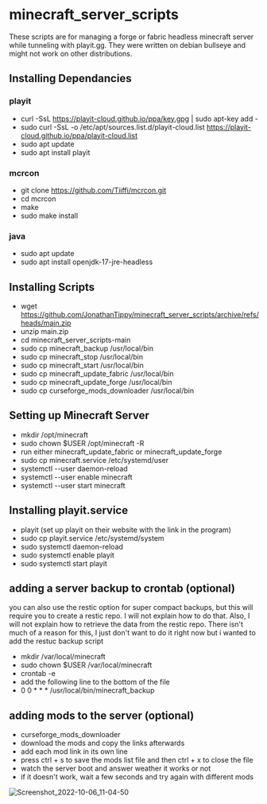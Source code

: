 # minecraft_server_scripts
These scripts are for managing a forge or fabric headless minecraft server while tunneling with playit.gg. They were written on debian bullseye and might not work on other distributions.
## Installing Dependancies
### playit
- curl -SsL https://playit-cloud.github.io/ppa/key.gpg | sudo apt-key add -
- sudo curl -SsL -o /etc/apt/sources.list.d/playit-cloud.list https://playit-cloud.github.io/ppa/playit-cloud.list
- sudo apt update
- sudo apt install playit
### mcrcon
- git clone https://github.com/Tiiffi/mcrcon.git
- cd mcrcon
- make
- sudo make install
### java
- sudo apt update
- sudo apt install openjdk-17-jre-headless
## Installing Scripts
- wget https://github.com/JonathanTippy/minecraft_server_scripts/archive/refs/heads/main.zip
- unzip main.zip
- cd minecraft_server_scripts-main
- sudo cp minecraft_backup /usr/local/bin
- sudo cp minecraft_stop /usr/local/bin
- sudo cp minecraft_start /usr/local/bin
- sudo cp minecraft_update_fabric /usr/local/bin
- sudo cp minecraft_update_forge /usr/local/bin
- sudo cp curseforge_mods_downloader /usr/local/bin
## Setting up Minecraft Server
- mkdir /opt/minecraft
- sudo chown $USER /opt/minecraft -R
- run either minecraft_update_fabric or minecraft_update_forge
- sudo cp minecraft.service /etc/systemd/user
- systemctl --user daemon-reload
- systemctl --user enable minecraft
- systemctl --user start minecraft
## Installing playit.service
- playit (set up playit on their website with the link in the program)
- sudo cp playit.service /etc/systemd/system
- sudo systemctl daemon-reload
- sudo systemctl enable playit
- sudo systemctl start playit
## adding a server backup to crontab (optional)
  you can also use the restic option for super compact backups, 
  but this will require you to create a restic repo. 
  I will not explain how to do that. Also, I will not explain how
  to retrieve the data from the restic repo. There isn't much of a
  reason for this, I just don't want to do it right now but i wanted to
  add the restuc backup script
- mkdir /var/local/minecraft
- sudo chown $USER /var/local/minecraft
- crontab -e
- add the following line to the bottom of the file
- 0 0 * * * /usr/local/bin/minecraft_backup
## adding mods to the server (optional)
- curseforge_mods_downloader
- download the mods and copy the links afterwards
- add each mod link in its own line
- press ctrl + s to save the mods list file and then ctrl + x to close the file
- watch the server boot and answer weather it works or not
- if it doesn't work, wait a few seconds and try again with different mods


![Screenshot_2022-10-06_11-04-50](https://user-images.githubusercontent.com/54297927/194384587-68ffc0d3-c23d-48f8-aeb9-986c908523a1.png)

